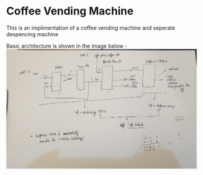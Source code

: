 # Coffee Vending Machine

This is an implimentation of a coffee vending machine and seperate despencing machine

Basic architecture is shown in the image below -
![Block Diagram](coffeeVending.png "Block Diagram")

